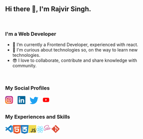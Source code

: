 ## Hi there 👋, I'm Rajvir Singh.
<br />

### I'm a Web Developer
<!-- **RajvirS99/RajvirS99** is a ✨ _special_ ✨ repository because its `README.md` (this file) appears on your GitHub profile. -->

<!-- Here are some ideas to get you started: -->

- 🔭 I’m currently a Frontend Developer, experienced with react.
- 🌱 I'm curious about technologies so, on the way to learn new technologies.
- :sunglasses: I love to collaborate, contribute and share knowledge with community.

<br>

### My Social Profiles

<img src="./icons/instagram.svg" align="left" style="margin-right: 15px" width="25px" />
<img src="./icons/linkedin.svg" align="left" style="margin-right: 8px" width="25px" />
<img src="./icons/twitter.svg" align="left" style="margin-right: 8px" width="38px" />
<img src="./icons/youtube.svg" align="left" style="margin-right: 15px" width="25px" />

<br /> <br />

### My Experiences and Skills

<img src="./icons/visual-studio-code.svg" align="left" width="25px" alt="visual studio code" />
<img src="./icons/html.svg" align="left" width="25px" alt="html" />
<img src="./icons/css.svg" align="left" width="25px" alt="css" />
<img src="./icons/javascript.svg" align="left" width="25px" alt="javascript" />
<img src="./icons/react.svg" align="left" width="25px" alt="react" />
<img src="./icons/sass.svg" align="left" width="25px" alt="sass" />
<img src="./icons/git.svg" align="left" width="25px" alt="git" />

